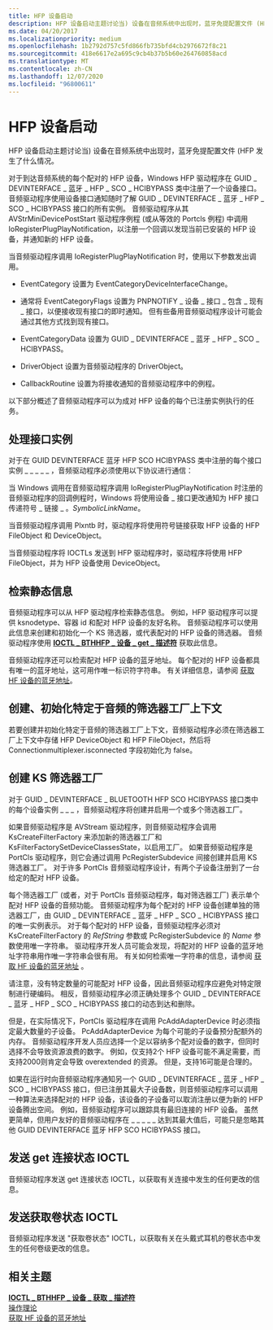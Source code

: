 ```yaml
---
title: HFP 设备启动
description: HFP 设备启动主题讨论当) 设备在音频系统中出现时，蓝牙免提配置文件 (HFP 发生了什么情况。
ms.date: 04/20/2017
ms.localizationpriority: medium
ms.openlocfilehash: 1b2792d757c5fd866fb735bfd4cb2976672f8c21
ms.sourcegitcommit: 418e6617e2a695c9cb4b37b5b60e264760858acd
ms.translationtype: MT
ms.contentlocale: zh-CN
ms.lasthandoff: 12/07/2020
ms.locfileid: "96800611"
---
```

# <a name="hfp-device-startup"></a>HFP 设备启动


HFP 设备启动主题讨论当) 设备在音频系统中出现时，蓝牙免提配置文件 (HFP 发生了什么情况。

对于到达音频系统的每个配对的 HFP 设备，Windows HFP 驱动程序在 GUID \_ DEVINTERFACE \_ 蓝牙 \_ HFP \_ SCO \_ HCIBYPASS 类中注册了一个设备接口。 音频驱动程序使用设备接口通知随时了解 GUID \_ DEVINTERFACE \_ 蓝牙 \_ HFP \_ SCO \_ HCIBYPASS 接口的所有实例。 音频驱动程序从其 AVStrMiniDevicePostStart 驱动程序例程 (或从等效的 Portcls 例程) 中调用 IoRegisterPlugPlayNotification，以注册一个回调以发现当前已安装的 HFP 设备，并通知新的 HFP 设备。

当音频驱动程序调用 IoRegisterPlugPlayNotification 时，使用以下参数发出调用。

-   EventCategory 设置为 EventCategoryDeviceInterfaceChange。

-   通常将 EventCategoryFlags 设置为 PNPNOTIFY \_ 设备 \_ 接口 \_ 包含 \_ 现有 \_ 接口，以便接收现有接口的即时通知。 但有些备用音频驱动程序设计可能会通过其他方式找到现有接口。

-   EventCategoryData 设置为 GUID \_ DEVINTERFACE \_ 蓝牙 \_ HFP \_ SCO \_ HCIBYPASS。

-   DriverObject 设置为音频驱动程序的 DriverObject。

-   CallbackRoutine 设置为将接收通知的音频驱动程序中的例程。

以下部分概述了音频驱动程序可以为成对 HFP 设备的每个已注册实例执行的任务。

## <a name="span-idhandling_interface_instancesspanspan-idhandling_interface_instancesspanspan-idhandling_interface_instancesspanhandling-interface-instances"></a><span id="Handling_interface_instances"></span><span id="handling_interface_instances"></span><span id="HANDLING_INTERFACE_INSTANCES"></span>处理接口实例


对于在 GUID DEVINTERFACE 蓝牙 HFP SCO HCIBYPASS 类中注册的每个接口实例 \_ \_ \_ \_ \_ ，音频驱动程序必须使用以下协议进行通信：

当 Windows 调用在音频驱动程序调用 IoRegisterPlugPlayNotification 时注册的音频驱动程序的回调例程时，Windows 将使用设备 \_ 接口更改通知为 HFP 接口传递符号 \_ 链接 \_ 。*SymbolicLinkName*。

当音频驱动程序调用 Plxntb 时，驱动程序将使用符号链接获取 HFP 设备的 HFP FileObject 和 DeviceObject。

当音频驱动程序将 IOCTLs 发送到 HFP 驱动程序时，驱动程序将使用 HFP FileObject，并为 HFP 设备使用 DeviceObject。

## <a name="span-idretrieving_static_informationspanspan-idretrieving_static_informationspanspan-idretrieving_static_informationspanretrieving-static-information"></a><span id="Retrieving_static_information"></span><span id="retrieving_static_information"></span><span id="RETRIEVING_STATIC_INFORMATION"></span>检索静态信息


音频驱动程序可以从 HFP 驱动程序检索静态信息。 例如，HFP 驱动程序可以提供 ksnodetype、容器 id 和配对 HFP 设备的友好名称。 音频驱动程序可以使用此信息来创建和初始化一个 KS 筛选器，或代表配对的 HFP 设备的筛选器。 音频驱动程序使用 [**IOCTL \_ BTHHFP \_ 设备 \_ get \_ 描述符**](/windows-hardware/drivers/ddi/bthhfpddi/ni-bthhfpddi-ioctl_bthhfp_device_get_descriptor) 获取此信息。

音频驱动程序还可以检索配对 HFP 设备的蓝牙地址。 每个配对的 HFP 设备都具有唯一的蓝牙地址，这可用作唯一标识符字符串。 有关详细信息，请参阅 [获取 HF 设备的蓝牙地址](obtaining-bluetooth-address-of-hf-device.md)。

## <a name="span-idcreating__initializing_audio-specific_filter_factory_contextspanspan-idcreating__initializing_audio-specific_filter_factory_contextspanspan-idcreating__initializing_audio-specific_filter_factory_contextspancreating-initializing-audio-specific-filter-factory-context"></a><span id="Creating__initializing_audio-specific_filter_factory_context"></span><span id="creating__initializing_audio-specific_filter_factory_context"></span><span id="CREATING__INITIALIZING_AUDIO-SPECIFIC_FILTER_FACTORY_CONTEXT"></span>创建、初始化特定于音频的筛选器工厂上下文


若要创建并初始化特定于音频的筛选器工厂上下文，音频驱动程序必须在筛选器工厂上下文中存储 HFP DeviceObject 和 HFP FileObject，然后将 Connectionmultiplexer.isconnected 字段初始化为 false。

## <a name="span-idcreating_the_ks_filter_factoryspanspan-idcreating_the_ks_filter_factoryspanspan-idcreating_the_ks_filter_factoryspancreating-the-ks-filter-factory"></a><span id="Creating_the_KS_filter_factory"></span><span id="creating_the_ks_filter_factory"></span><span id="CREATING_THE_KS_FILTER_FACTORY"></span>创建 KS 筛选器工厂


对于 GUID \_ DEVINTERFACE \_ BLUETOOTH HFP SCO HCIBYPASS 接口类中的每个设备实例 \_ \_ \_ ，音频驱动程序将创建并启用一个或多个筛选器工厂。

如果音频驱动程序是 AVStream 驱动程序，则音频驱动程序会调用 KsCreateFilterFactory 来添加新的筛选器工厂和 KsFilterFactorySetDeviceClassesState，以启用工厂。 如果音频驱动程序是 PortCls 驱动程序，则它会通过调用 PcRegisterSubdevice 间接创建并启用 KS 筛选器工厂。 对于许多 PortCls 音频驱动程序设计，有两个子设备注册到了一台给定的配对 HFP 设备。

每个筛选器工厂 (或者，对于 PortCls 音频驱动程序，每对筛选器工厂) 表示单个配对 HFP 设备的音频功能。 音频驱动程序为每个配对的 HFP 设备创建单独的筛选器工厂，由 GUID \_ DEVINTERFACE \_ 蓝牙 \_ HFP \_ SCO \_ HCIBYPASS 接口的唯一实例表示。 对于每个配对的 HFP 设备，音频驱动程序必须对 KsCreateFilterFactory 的 *RefString* 参数或 PcRegisterSubdevice 的 *Name* 参数使用唯一字符串。 驱动程序开发人员可能会发现，将配对的 HFP 设备的蓝牙地址字符串用作唯一字符串会很有用。 有关如何检索唯一字符串的信息，请参阅 [获取 HF 设备的蓝牙地址](obtaining-bluetooth-address-of-hf-device.md) 。

请注意，没有特定数量的可能配对 HFP 设备，因此音频驱动程序应避免对特定限制进行硬编码。 相反，音频驱动程序必须正确处理多个 GUID \_ DEVINTERFACE \_ 蓝牙 \_ HFP \_ SCO \_ HCIBYPASS 接口的动态到达和删除。

但是，在实际情况下，PortCls 驱动程序在调用 PcAddAdapterDevice 时必须指定最大数量的子设备。 PcAddAdapterDevice 为每个可能的子设备预分配额外的内存。 音频驱动程序开发人员应选择一个足以容纳多个配对设备的数字，但同时选择不会导致资源浪费的数字。 例如，仅支持2个 HFP 设备可能不满足需要，而支持2000则肯定会导致 overextended 的资源。 但是，支持16可能是合理的。

如果在运行时向音频驱动程序通知另一个 GUID \_ DEVINTERFACE \_ 蓝牙 \_ HFP \_ SCO \_ HCIBYPASS 接口，但已注册其最大子设备数，则音频驱动程序可以调用一种算法来选择配对的 HFP 设备，该设备的子设备可以取消注册以便为新的 HFP 设备腾出空间。 例如，音频驱动程序可以跟踪具有最旧连接的 HFP 设备。 虽然更简单，但用户友好的音频驱动程序在 \_ \_ \_ \_ \_ 达到其最大值后，可能只是忽略其他 GUID DEVINTERFACE 蓝牙 HFP SCO HCIBYPASS 接口。

## <a name="span-idsending_the_get_connection_status_ioctlspanspan-idsending_the_get_connection_status_ioctlspanspan-idsending_the_get_connection_status_ioctlspansending-the-get-connection-status-ioctl"></a><span id="Sending_the_get_connection_status_IOCTL"></span><span id="sending_the_get_connection_status_ioctl"></span><span id="SENDING_THE_GET_CONNECTION_STATUS_IOCTL"></span>发送 get 连接状态 IOCTL


音频驱动程序发送 get 连接状态 IOCTL，以获取有关连接中发生的任何更改的信息。

## <a name="span-idsending_the_get_volume_status_ioctlspanspan-idsending_the_get_volume_status_ioctlspanspan-idsending_the_get_volume_status_ioctlspansending-the-get-volume-status-ioctl"></a><span id="Sending_the_get_volume_status_IOCTL"></span><span id="sending_the_get_volume_status_ioctl"></span><span id="SENDING_THE_GET_VOLUME_STATUS_IOCTL"></span>发送获取卷状态 IOCTL


音频驱动程序发送 "获取卷状态" IOCTL，以获取有关在头戴式耳机的卷状态中发生的任何卷级更改的信息。

## <a name="span-idrelated_topicsspanrelated-topics"></a><span id="related_topics"></span>相关主题
[**IOCTL \_ BTHHFP \_ 设备 \_ 获取 \_ 描述符**](/windows-hardware/drivers/ddi/bthhfpddi/ni-bthhfpddi-ioctl_bthhfp_device_get_descriptor)  
[操作理论](theory-of-operation.md)  
[获取 HF 设备的蓝牙地址](obtaining-bluetooth-address-of-hf-device.md)
